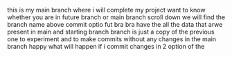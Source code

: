 this is my main branch where i will complete my project
want to know whether you are in future branch or main branch 
scroll down we will find the branch name above commit optio
fut bra bra have the all the data that arwe present in main and starting branch 
branch is just a copy of the previous one to experiment and to make commits without any changes in the main branch
happy
what will happen if i commit changes in 2 option of the
